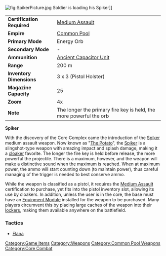 ![](SpikerPicture.jpg "fig:SpikerPicture.jpg") Soldier is loading his
Spiker\]\]

|                            |                                                                    |
|----------------------------|--------------------------------------------------------------------|
| **Certification Required** | [Medium Assault](Medium_Assault "wikilink")                        |
| **Empire**                 | [Common Pool](Common_Pool "wikilink")                              |
| **Primary Mode**           | Energy Orb                                                         |
| **Secondary Mode**         | \-                                                                 |
| **Ammunition**             | [Ancient Capacitor Unit](Ancient_Capacitor_Unit "wikilink")        |
| **Range**                  | 200 m                                                              |
| **Inventory Dimensions**   | 3 x 3 (Pistol Holster)                                             |
| **Magazine Capacity**      | 25                                                                 |
| **Zoom**                   | 4x                                                                 |
| **Note**                   | The longer the primary fire key is held, the more powerful the orb |

**Spiker**

With the discovery of the Core Complex came the introduction of the
[Spiker](Spiker "wikilink") medium assault weapon. Now known as "[The
Potato](Acronyms_and_Slang#P "wikilink")", the
[Spiker](Spiker "wikilink") is a slingshot-type weapon with amazing
impact and splash damage, making it a
[cloaker](Infiltration_Suit "wikilink") favorite. The longer the fire
key is held before release, the more powerful the projectile. There is a
maximum, however, and the weapon will make a distinctive sound when the
maximum is reached. When at maximum power, the ammo will start counting
down (to maintain power), thus careful managing of the trigger is needed
to best conserve ammo.

While the weapon is classified as a pistol, it requires the [Medium
Assault](Medium_Assault "wikilink") certification to purchase, yet fits
into the pistol inventory slot, allowing its use by cloakers. In
addition, unless the user is in the core, the base must have an
[Equipment Module](Equipment_Module "wikilink") installed for the weapon
to be purchased. Many players circumvent this by placing large caches of
the weapon into their [lockers](lockers "wikilink"), making them
available anywhere on the battlefield.

<H3>

Tactics

</H3>

-   [Elana](Elana "wikilink")

[Category:Game Items](Category:Game_Items "wikilink")
[Category:Weapons](Category:Weapons "wikilink") [Category:Common Pool
Weapons](Category:Common_Pool_Weapons "wikilink") [Category:Core
Combat](Category:Core_Combat "wikilink")